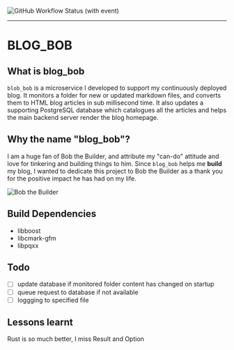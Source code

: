 ![GitHub Workflow Status (with event)](https://img.shields.io/github/actions/workflow/status/HugoBde/blog_bob/build-test.yml)

---

# BLOG_BOB

## What is blog_bob
`blob_bob` is a microservice I developed to support my continuously deployed blog. It monitors a folder for new or updated markdown files, and converts them to HTML blog articles in sub millisecond time. It also updates a supporting PostgreSQL database which catalogues all the articles and helps the main backend server render the blog homepage.

## Why the name "blog_bob"?
I am a huge fan of Bob the Builder, and attribute my "can-do" attitude and love for tinkering and building things to him. Since `blog_bob` helps me **build** my blog, I wanted to dedicate this project to Bob the Builder as a thank you for the positive impact he has had on my life.

![Bob the Builder](https://upload.wikimedia.org/wikipedia/en/thumb/c/c5/Bob_the_builder.jpg/220px-Bob_the_builder.jpg)

## Build Dependencies
- libboost
- libcmark-gfm
- libpqxx

## Todo
- [ ] update database if monitored folder content has changed on startup
- [ ] queue request to database if not available
- [ ] loggging to specified file

## Lessons learnt
Rust is so much better, I miss Result and Option
